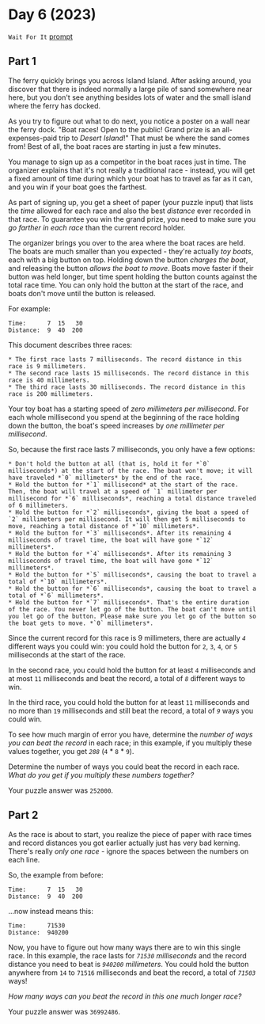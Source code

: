 # Day 6 (2023)

`Wait For It` [prompt](https://adventofcode.com/2023/day/6)

## Part 1

The ferry quickly brings you across Island Island. After asking around, you discover that there is indeed normally a large pile of sand somewhere near here, but you don't see anything besides lots of water and the small island where the ferry has docked.

As you try to figure out what to do next, you notice a poster on a wall near the ferry dock. "Boat races! Open to the public! Grand prize is an all-expenses-paid trip to *Desert Island*!" That must be where the sand comes from! Best of all, the boat races are starting in just a few minutes.

You manage to sign up as a competitor in the boat races just in time. The organizer explains that it's not really a traditional race - instead, you will get a fixed amount of time during which your boat has to travel as far as it can, and you win if your boat goes the farthest.

As part of signing up, you get a sheet of paper (your puzzle input) that lists the *time* allowed for each race and also the best *distance* ever recorded in that race. To guarantee you win the grand prize, you need to make sure you *go farther in each race* than the current record holder.

The organizer brings you over to the area where the boat races are held. The boats are much smaller than you expected - they're actually *toy boats*, each with a big button on top. Holding down the button *charges the boat*, and releasing the button *allows the boat to move*. Boats move faster if their button was held longer, but time spent holding the button counts against the total race time. You can only hold the button at the start of the race, and boats don't move until the button is released.

For example:

```
Time:      7  15   30
Distance:  9  40  200
```

This document describes three races:

    * The first race lasts 7 milliseconds. The record distance in this race is 9 millimeters.
    * The second race lasts 15 milliseconds. The record distance in this race is 40 millimeters.
    * The third race lasts 30 milliseconds. The record distance in this race is 200 millimeters.

Your toy boat has a starting speed of *zero millimeters per millisecond*. For each whole millisecond you spend at the beginning of the race holding down the button, the boat's speed increases by *one millimeter per millisecond*.

So, because the first race lasts 7 milliseconds, you only have a few options:

    * Don't hold the button at all (that is, hold it for *`0` milliseconds*) at the start of the race. The boat won't move; it will have traveled *`0` millimeters* by the end of the race.
    * Hold the button for *`1` millisecond* at the start of the race. Then, the boat will travel at a speed of `1` millimeter per millisecond for *`6` milliseconds*, reaching a total distance traveled of 6 millimeters.
    * Hold the button for *`2` milliseconds*, giving the boat a speed of `2` millimeters per millisecond. It will then get 5 milliseconds to move, reaching a total distance of *`10` millimeters*.
    * Hold the button for *`3` milliseconds*. After its remaining 4 milliseconds of travel time, the boat will have gone *`12` millimeters*.
    * Hold the button for *`4` milliseconds*. After its remaining 3 milliseconds of travel time, the boat will have gone *`12` millimeters*.
    * Hold the button for *`5` milliseconds*, causing the boat to travel a total of *`10` millimeters*.
    * Hold the button for *`6` milliseconds*, causing the boat to travel a total of *`6` millimeters*.
    * Hold the button for *`7` milliseconds*. That's the entire duration of the race. You never let go of the button. The boat can't move until you let go of the button. Please make sure you let go of the button so the boat gets to move. *`0` millimeters*.

Since the current record for this race is 9 millimeters, there are actually *`4`* different ways you could win: you could hold the button for `2`, `3`, `4`, or `5` milliseconds at the start of the race.

In the second race, you could hold the button for at least `4` milliseconds and at most `11` milliseconds and beat the record, a total of *`8`* different ways to win.

In the third race, you could hold the button for at least `11` milliseconds and no more than `19` milliseconds and still beat the record, a total of *`9`* ways you could win.

To see how much margin of error you have, determine the *number of ways you can beat the record* in each race; in this example, if you multiply these values together, you get *`288`* (`4` * `8` * `9`).

Determine the number of ways you could beat the record in each race. *What do you get if you multiply these numbers together?*

Your puzzle answer was `252000`.

## Part 2

As the race is about to start, you realize the piece of paper with race times and record distances you got earlier actually just has very bad kerning. There's really *only one race* - ignore the spaces between the numbers on each line.

So, the example from before:

```
Time:      7  15   30
Distance:  9  40  200
```

...now instead means this:

```
Time:      71530
Distance:  940200
```

Now, you have to figure out how many ways there are to win this single race. In this example, the race lasts for *`71530` milliseconds* and the record distance you need to beat is *`940200` millimeters*. You could hold the button anywhere from `14` to `71516` milliseconds and beat the record, a total of *`71503`* ways!

*How many ways can you beat the record in this one much longer race?*

Your puzzle answer was `36992486`.